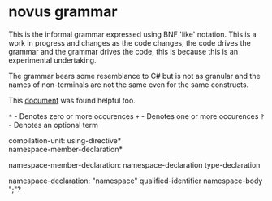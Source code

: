 ﻿# novus grammar
This is the informal grammar expressed using BNF 'like' notation. This is a work in progress and changes as the code changes, the code drives the grammar and the grammar drives the code, this is because this is an experimental undertaking.

The grammar bears some resemblance to C# but is not as granular and the names of non-terminals are not the same even for the same constructs. 

This [document](https://www.cs.vu.nl/grammarware/browsable/CSharp/grammar.html) was found helpful too.

`*` - Denotes zero or more occurences
`+` - Denotes one or more occurences
`?` - Denotes an optional term

compilation-unit:
   using-directive*  
   namespace-member-declaration*

namespace-member-declaration:
   namespace-declaration
   type-declaration

namespace-declaration:
    "namespace" qualified-identifier namespace-body ";"?
